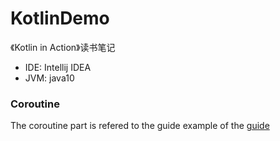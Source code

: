 # KotlinDemo
《Kotlin in Action》读书笔记

- IDE: Intellij IDEA
- JVM: java10

### Coroutine
The coroutine part is refered to the guide example of the [guide](https://kotlinlang.org/docs/reference/coroutines/coroutines-guide.html)

